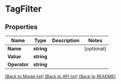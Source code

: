 # TagFilter

## Properties

Name | Type | Description | Notes
------------ | ------------- | ------------- | -------------
**Name** | **string** |  | [optional] 
**Value** | **string** |  | 
**Operator** | **string** |  | 

[[Back to Model list]](../README.md#documentation-for-models) [[Back to API list]](../README.md#documentation-for-api-endpoints) [[Back to README]](../README.md)



